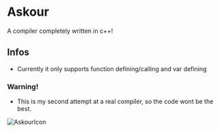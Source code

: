 # Askour
A compiler completely written in c++!

Infos
-----
  - Currently it only supports function defining/calling and var defining

### Warning!
  - This is my second attempt at a real compiler, so the code wont be the best.

![AskourIcon](https://user-images.githubusercontent.com/73673156/175183998-d4764e21-1d21-4606-88ee-f65421c0def9.png)
